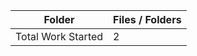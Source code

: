 | Folder             |   Files / Folders |
|--------------------|-------------------|
| Total Work Started |                 2 |